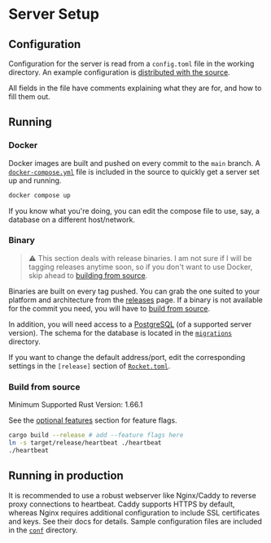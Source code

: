 # Server Setup

## Configuration

Configuration for the server is read from a `config.toml` file in the working directory. An example configuration is
[distributed with the source](/config.example.toml).

All fields in the file have comments explaining what they are for, and how to fill them out.

## Running

### Docker

Docker images are built and pushed on every commit to the `main` branch. A [`docker-compose.yml`](/docker-compose.yml)
file is included in the source to quickly get a server set up and running.

```sh
docker compose up
```

If you know what you're doing, you can edit the compose file to use, say, a database on a different host/network.

### Binary

> :warning: This section deals with release binaries. I am not sure if I will be tagging releases anytime soon, so
> if you don't want to use Docker, skip ahead to [building from source](#build-from-source).

Binaries are built on every tag pushed. You can grab the one suited to your platform and architecture from the
[releases](https://github.com/lmaotrigine/heartbeat/releases) page. If a binary is not available for the commit you
need, you will have to [build from source](#build-from-source).

In addition, you will need access to a [PostgreSQL](https://www.postgresql.org) (of a supported server version).
The schema for the database is located in the [`migrations`](/migrations/20230103063306_initial_migration.sql) directory.

If you want to change the default address/port, edit the corresponding settings in the `[release]` section of
[`Rocket.toml`](/Rocket.toml).

### Build from source

Minimum Supported Rust Version: 1.66.1

See the [optional features](./usage.md#optional-features) section for feature flags.

```sh
cargo build --release # add --feature flags here
ln -s target/release/heartbeat ./heartbeat
./heartbeat
```

## Running in production

It is recommended to use a robust webserver like Nginx/Caddy to reverse proxy connections to heartbeat. Caddy supports
HTTPS by default, whereas Nginx requires additional configuration to include SSL certificates and keys. See their docs
for details. Sample configuration files are included in the [`conf`](/conf) directory.
